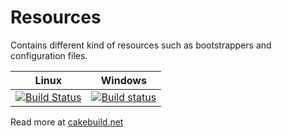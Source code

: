 # Resources
Contains different kind of resources such as bootstrappers and configuration files.

| Linux                 | Windows                   |
|-----------------------|---------------------------|
| [![Build Status](https://travis-ci.org/cake-build/resources.svg)](https://travis-ci.org/cake-build/resources) | [![Build status](https://ci.appveyor.com/api/projects/status/83mkflf5dv9jpyxt?svg=true)](https://ci.appveyor.com/project/cakebuild/resources) |

Read more at [cakebuild.net](https://cakebuild.net)

